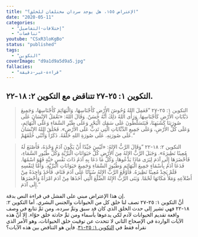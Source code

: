 ```yaml
---
title: "الإعتراض ١٥٥، هل يوجد سردان مختلفان للخلق؟"
date: "2020-05-11"
categories:
  - "إختلافات-التفاصيل"
  - "تناقضات"
youtube: "CSxR3loKgBo"
status: "published"
tags:
  - "التكوين"
coverImage: "d9a1d9a5d9a5.jpg"
fallacies:
  - "قراءة-غير-دقيقة"
---
```


## **التكوين ١: ٢٥-٢٧ تتناقض مع التكوين ٢: ١٨-٢٢.**

> التكوين ١: ٢٥-٢٧ ”فَعَمِلَ اللهُ وُحُوشَ الأَرْضِ كَأَجْنَاسِهَا، وَالْبَهَائِمَ كَأَجْنَاسِهَا، وَجَمِيعَ دَبَّابَاتِ الأَرْضِ كَأَجْنَاسِهَا. وَرَأَى اللهُ ذلِكَ أَنَّهُ حَسَنٌ. وَقَالَ اللهُ: «نَعْمَلُ الإِنْسَانَ عَلَى صُورَتِنَا كَشَبَهِنَا، فَيَتَسَلَّطُونَ عَلَى سَمَكِ الْبَحْرِ وَعَلَى طَيْرِ السَّمَاءِ وَعَلَى الْبَهَائِمِ، وَعَلَى كُلِّ الأَرْضِ، وَعَلَى جَمِيعِ الدَّبَّابَاتِ الَّتِي تَدِبُّ عَلَى الأَرْضِ». فَخَلَقَ اللهُ الإِنْسَانَ عَلَى صُورَتِهِ. عَلَى صُورَةِ اللهِ خَلَقَهُ. ذَكَرًا وَأُنْثَى خَلَقَهُمْ.“

> التكوين ٢: ١٨-٢٢ ”وَقَالَ الرَّبُّ الإِلهُ: «لَيْسَ جَيِّدًا أَنْ يَكُونَ آدَمُ وَحْدَهُ، فَأَصْنَعَ لَهُ مُعِينًا نَظِيرَهُ». وَجَبَلَ الرَّبُّ الإِلهُ مِنَ الأَرْضِ كُلَّ حَيَوَانَاتِ الْبَرِّيَّةِ وَكُلَّ طُيُورِ السَّمَاءِ، فَأَحْضَرَهَا إِلَى آدَمَ لِيَرَى مَاذَا يَدْعُوهَا، وَكُلُّ مَا دَعَا بِهِ آدَمُ ذَاتَ نَفْسٍ حَيَّةٍ فَهُوَ اسْمُهَا. فَدَعَا آدَمُ بِأَسْمَاءٍ جَمِيعَ الْبَهَائِمِ وَطُيُورَ السَّمَاءِ وَجَمِيعَ حَيَوَانَاتِ الْبَرِّيَّةِ. وَأَمَّا لِنَفْسِهِ فَلَمْ يَجِدْ مُعِينًا نَظِيرَهُ. فَأَوْقَعَ الرَّبُّ الإِلهُ سُبَاتًا عَلَى آدَمَ فَنَامَ، فَأَخَذَ وَاحِدَةً مِنْ أَضْلاَعِهِ وَمَلأَ مَكَانَهَا لَحْمًا. وَبَنَى الرَّبُّ الإِلهُ الضِّلْعَ الَّتِي أَخَذَهَا مِنْ آدَمَ امْرَأَةً وَأَحْضَرَهَا إِلَى آدَمَ.“

إن هذا الإعتراض مبني على الفشل في قراءة النص بدقة.  
أنَّ التكوين ١: ٢٥-٢٧ تصف لنا خلق كل من الحيوانات والجنس البشري. أما التكوين ٢: ١٨-٢٢ فهي تشير إلى حدث الخلق الذي كان قد سبق وتمَّ سرده، ومن ثمَّ تتابع في وصف واقعة تقديم الحيوانات لآدم لكي يدعوها بأسماء ومن ثمَّ حادثة خلق حوّاء. إلا أنَّ هذه الآيات الواردة في الإصحاح الثاني لا تتحدث عن توقيت خلق الحيوانات، وهو الأمر الذي نقرأه فقط في [التكوين ١: ٢٥-٣١](https://biblia.com/books/ar-vandyke/Ge1.25). فأين هو التناقض بين هذه الآيات؟
